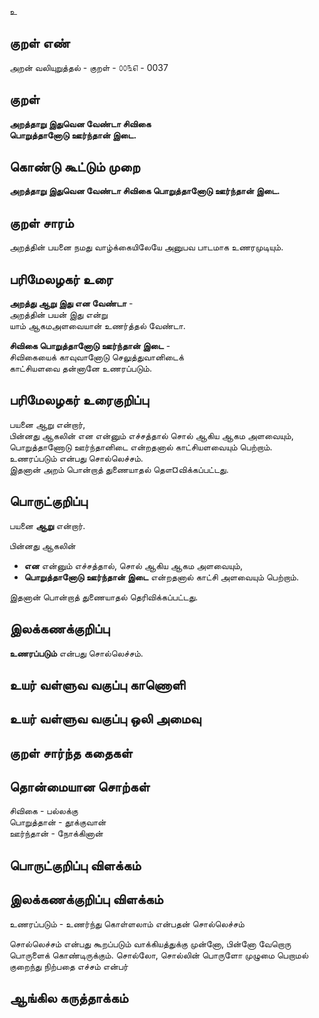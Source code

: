 உ

## குறள் எண் 

அறன் வலியுறுத்தல் - குறள் - ௦௦௩௭ - 0037

## குறள் 

**அறத்தாறு இதுவென வேண்டா சிவிகை  
பொறுத்தானோடு ஊர்ந்தான் இடை.**

## கொண்டு கூட்டும் முறை

**அறத்தாறு இதுவென வேண்டா சிவிகை பொறுத்தானோடு ஊர்ந்தான் இடை.**  

## குறள் சாரம் 

அறத்தின் பயனை நமது வாழ்க்கையிலேயே அனுபவ பாடமாக உணரமுடியும்.  

## பரிமேலழகர் உரை

**அறத்து ஆறு இது என வேண்டா** -  
அறத்தின் பயன் இது என்று  
யாம் ஆகமஅளவையான் உணர்த்தல் வேண்டா.  

**சிவிகை பொறுத்தானோடு ஊர்ந்தான் இடை** -  
சிவிகையைக் காவுவானோடு செலுத்துவானிடைக்  
காட்சியளவை தன்னானே உணரப்படும்.	

## பரிமேலழகர் உரைகுறிப்பு   

பயனை ஆறு என்றார்,  
பின்னது ஆகலின் என என்னும் எச்சத்தால் சொல் ஆகிய ஆகம அளவையும், பொறுத்தாணோடு ஊர்ந்தானிடை என்றதனால் காட்சியளவையும் பெற்றாம்.  
உணரப்படும் என்பது சொல்லெச்சம்.  
இதனான் அறம் பொன்றாத் துணையாதல் தௌ¤விக்கப்பட்டது.  

## பொருட்குறிப்பு 

பயனை **ஆறு** என்றார்.  

பின்னது ஆகலின் 
* **என** என்னும் எச்சத்தால், சொல் ஆகிய ஆகம அளவையும்,  
* **பொறுத்தானோடு ஊர்ந்தான் இடை** என்றதனால் காட்சி அளவையும் பெற்றாம். 

இதனான் பொன்றாத் துணையாதல் தெரிவிக்கப்பட்டது.

## இலக்கணக்குறிப்பு  

**உணரப்படும்** என்பது சொல்லெச்சம்.  

## உயர் வள்ளுவ வகுப்பு காணொளி


## உயர் வள்ளுவ வகுப்பு ஒலி அமைவு 

 
## குறள் சார்ந்த கதைகள் 


## தொன்மையான சொற்கள்
சிவிகை - பல்லக்கு  
பொறுத்தான் - தூக்குவான்  
ஊர்ந்தான் - நோக்கினான்

## பொருட்குறிப்பு விளக்கம்


## இலக்கணக்குறிப்பு விளக்கம்

உணரப்படும் - உணர்ந்து கொள்ளலாம் என்பதன் சொல்லெச்சம்  

சொல்லெச்சம் என்பது கூறப்படும் வாக்கியத்துக்கு முன்னோ, பின்னோ வேறொரு பொருளைக் கொண்டிருக்கும்.
சொல்லோ, சொல்லின் பொருளோ முழுமை பெறாமல் குறைந்து நிற்பதை எச்சம் என்பர்


## ஆங்கில கருத்தாக்கம் 


